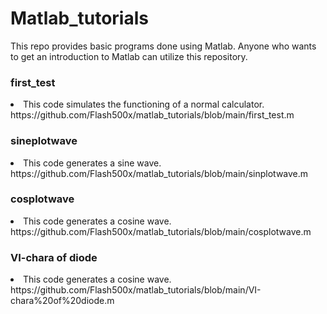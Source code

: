 # Matlab_tutorials
This repo provides basic programs done using Matlab. Anyone who wants to get an introduction to Matlab can utilize this repository.
<h3>first_test</h3>
<li>This code simulates the functioning of a normal calculator. https://github.com/Flash500x/matlab_tutorials/blob/main/first_test.m</li>
<h3>sineplotwave</h3>
<li>This code generates a sine wave. https://github.com/Flash500x/matlab_tutorials/blob/main/sinplotwave.m</li>
<h3>cosplotwave</h3>
<li>This code generates a cosine wave. https://github.com/Flash500x/matlab_tutorials/blob/main/cosplotwave.m</li>
<h3>VI-chara of diode</h3>
<li>This code generates a cosine wave. https://github.com/Flash500x/matlab_tutorials/blob/main/VI-chara%20of%20diode.m</li>
